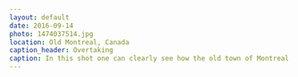 ```yaml
---
layout: default
date: 2016-09-14
photo: 1474037514.jpg
location: Old Montreal, Canada
caption_header: Overtaking
caption: In this shot one can clearly see how the old town of Montreal is now submerged by the new big economical one.
---
```

